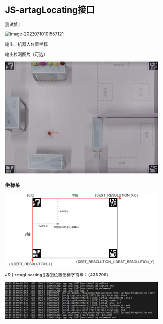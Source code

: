 # JS-artagLocating接口

测试帧：

![image-20220710101557121](JS-artagLocating输出接口.assets/image-20220710101557121.png)

输出：机器人位置坐标

输出检测图片（可选）

![image-20220710101623223](JS-artagLocating输出接口.assets/image-20220710101623223.png)

### 坐标系

![image-20220710104533694](JS-artagLocating输出接口.assets/image-20220710104533694.png)

JS中artagLocating()返回位置坐标字符串：（435,708）

![image-20220710101944894](JS-artagLocating输出接口.assets/image-20220710101944894.png)